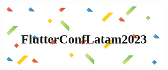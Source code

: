 <style>
    @font-face {
    font-family: 'Poppins'; 
    src: url('/assets/fonts/Poppins/Poppins-Regular.ttf') format('truetype'), 
         url('/assets/fonts/Poppins/Poppins-Bold.ttf') format('truetype'); 
    }
    .topBanner{
        position: relative;
        text-align: center;
        display: flex;
        justify-content: center;
        align-items: center;
    }
    .topBanner h1{
        position: absolute;
        font-family: 'Poppins';
        font-weight: bold;
        font-size: 40px;
    }
    .topBanner img {
        width: 100%;
    }
</style>

<div class='topBanner'>
    <img src="readme/topbanner.jpg" alt="Top Banner Image"/>
    <h1>FlutterConfLatam2023<h1>
</div>
